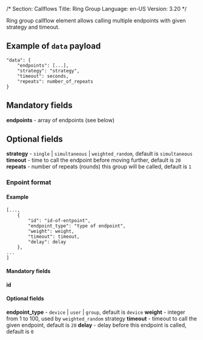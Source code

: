 /*
Section: Callflows
Title: Ring Group
Language: en-US
Version: 3.20
*/

Ring group callflow element allows calling multiple endpoints with given strategy and timeout.

## Example of `data` payload

```
"data": {
    "endpoints": [...],
    "strategy": "strategy",
    "timeout": seconds,
    "repeats": number_of_repeats
}
```

## Mandatory fields
**endpoints** - array of endpoints (see below)

## Optional fields

**strategy** - `single` | `simultaneous` | `weighted_random`, default is `simultaneous`
**timeout** - time to call the endpoint before moving further, default is `20`
**repeats** - number of repeats (rounds) this group will be called, default is `1`

### Enpoint format
#### Example

```
[...,
    {
        "id": "id-of-entpoint",
        "endpoint_type": "type of endpoint",
        "weight": weight,
        "timeout": timeout,
        "delay": delay
    },
...
]
```
#### Mandatory fields

**id**

#### Optional fields

**endpoint_type** - `device` | `user` | `group`, default is `device`
**weight** - integer from 1 to 100, used by `weighted_random` strategy
**timeout** - timeout to call the given endpoint, default is `20`
**delay** - delay before this endpoint is called, default is `0`
